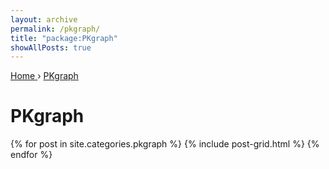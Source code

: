 ```yaml
---
layout: archive
permalink: /pkgraph/
title: "package:PKgraph"
showAllPosts: true
---
```


<div class="wrap">

   <nav class="breadcrumbs">
      <span itemscope="" itemtype="http://data-vocabulary.org/Breadcrumb">
         <a href="{{ site.baseurl }}" itemprop="url">
            <span itemprop="title">Home</span>
         </a>
          ›
         <a href="{{ site.baseurl }}/PKgraph" itemprop="url">
            <span itemprop="title">PKgraph</span>
         </a>
      </span>
   </nav>

   <div class="page-title">
     <h1>PKgraph</h1>
   </div>

   <div class="archive-wrap">
      <div class="page-content">
         <div class="tiles">
         {% for post in site.categories.pkgraph %}
            {% include post-grid.html %}
         {% endfor %}
         </div><!-- /.tiles -->
      </div><!-- /.page-content -->
   </div><!-- /.archive-wrap -->
</div><!-- /.wrap -->
